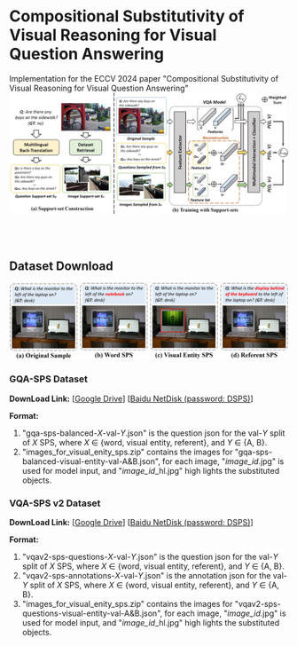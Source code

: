 # Compositional Substitutivity of Visual Reasoning for Visual Question Answering
Implementation for the ECCV 2024 paper "Compositional Substitutivity of Visual Reasoning for Visual Question Answering"
![Example Image](https://github.com/NeverMoreLCH/CG-SPS/blob/main/framework-fig.png)

<br>
<br>

## Dataset Download

![Example Image](https://github.com/NeverMoreLCH/CG-SPS/blob/main/SPS.png)

### GQA-SPS Dataset

**DownLoad Link:** 
[[Google Drive](https://drive.google.com/drive/folders/1eKcw-vj0O3bN1oo6esBgG6gdlOZ-bizl?usp=sharing)] 
[[Baidu NetDisk (password: DSPS)](https://pan.baidu.com/s/1FsRUjSxHot_lG0Kp6LaMtw)]

**Format:**

1. "gqa-sps-balanced-_X_-val-_Y_.json" is the question json for the val-_Y_ split of _X_ SPS,  where _X_ $\in$ {word, visual entity, referent}, and _Y_ $\in$ {A, B}.
2. "images_for_visual_enity_sps.zip" contains the images for "gqa-sps-balanced-visual-entity-val-A&B.json", for each image, "_image_id_.jpg" is used for model input, and "_image_id_\_hl.jpg" high lights the substituted objects.

### VQA-SPS v2 Dataset

**DownLoad Link:** 
[[Google Drive](https://drive.google.com/drive/folders/1V-WIionK0mQLiBD2x3yki2ASUXw6vuF_?usp=drive_link)]
[[Baidu NetDisk (password: DSPS)](https://pan.baidu.com/s/1PhIQsFE2bEUQzwP1LTqd-g)]

**Format:**

1. "vqav2-sps-questions-_X_-val-_Y_.json" is the question json for the val-_Y_ split of _X_ SPS,  where _X_ $\in$ {word, visual entity, referent}, and _Y_ $\in$ {A, B}.
2. "vqav2-sps-annotations-_X_-val-_Y_.json" is the annotation json for the val-_Y_ split of _X_ SPS,  where _X_ $\in$ {word, visual entity, referent}, and _Y_ $\in$ {A, B}.
3. "images_for_visual_enity_sps.zip" contains the images for "vqav2-sps-questions-visual-entity-val-A&B.json", for each image, "_image_id_.jpg" is used for model input, and "_image_id_\_hl.jpg" high lights the substituted objects.
